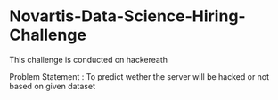 # Novartis-Data-Science-Hiring-Challenge
This challenge is conducted on hackereath

Problem Statement : 
                   To predict wether the server will be hacked or not based on given dataset
